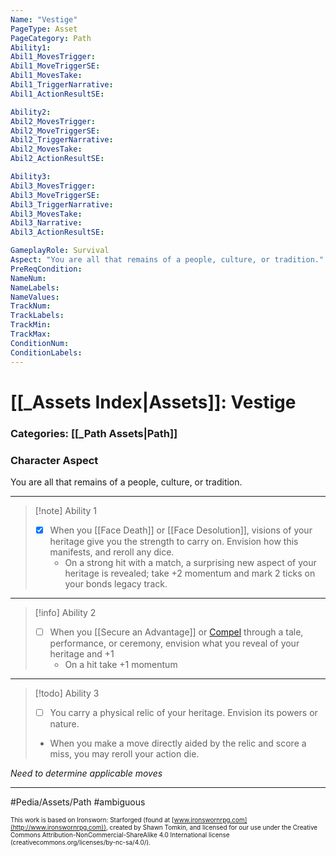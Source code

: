 ```yaml
---
Name: "Vestige"
PageType: Asset
PageCategory: Path
Ability1:
Abil1_MovesTrigger:
Abil1_MoveTriggerSE:
Abil1_MovesTake:
Abil1_TriggerNarrative:
Abil1_ActionResultSE:

Ability2:
Abil2_MovesTrigger:
Abil2_MoveTriggerSE:
Abil2_TriggerNarrative:
Abil2_MovesTake:
Abil2_ActionResultSE:

Ability3:
Abil3_MovesTrigger:
Abil3_MoveTriggerSE:
Abil3_TriggerNarrative:
Abil3_MovesTake:
Abil3_Narrative:
Abil3_ActionResultSE:

GameplayRole: Survival
Aspect: "You are all that remains of a people, culture, or tradition."
PreReqCondition: 
NameNum:
NameLabels:
NameValues:
TrackNum:
TrackLabels:
TrackMin:
TrackMax:
ConditionNum:
ConditionLabels:
---
```

# [[_Assets Index|Assets]]: Vestige
### Categories: [[_Path Assets|Path]]
### Character Aspect
You are all that remains of a people, culture, or tradition.
___
> [!note] Ability 1
> - [x] When you [[Face Death]] or [[Face Desolution]], visions of your heritage give you the strength to carry on. Envision how this manifests, and reroll any dice. 
> 	- On a strong hit with a match, a surprising new aspect of your heritage is revealed; take +2 momentum and mark 2 ticks on your bonds legacy track.
___
> [!info] Ability 2
> - [ ] When you [[Secure an Advantage]] or [Compel](z_Obsi-Forge-Apedia/Moves/Adventure/Compel.md) through a tale, performance, or ceremony, envision what you reveal of your heritage and +1 
> 	- On a hit take +1 momentum
___
> [!todo] Ability 3
> - [ ] You carry a physical relic of your heritage. Envision its powers or nature. 
> - When you make a move directly aided by the relic and score a miss, you may reroll your action die.

*Need to determine applicable moves*
___

#Pedia/Assets/Path 
#ambiguous 

<font size=-2>This work is based on Ironsworn: Starforged (found at [www.ironswornrpg.com](http://www.ironswornrpg.com)), created by Shawn Tomkin, and licensed for our use under the Creative Commons Attribution-NonCommercial-ShareAlike 4.0 International license  (creativecommons.org/licenses/by-nc-sa/4.0/).</font>